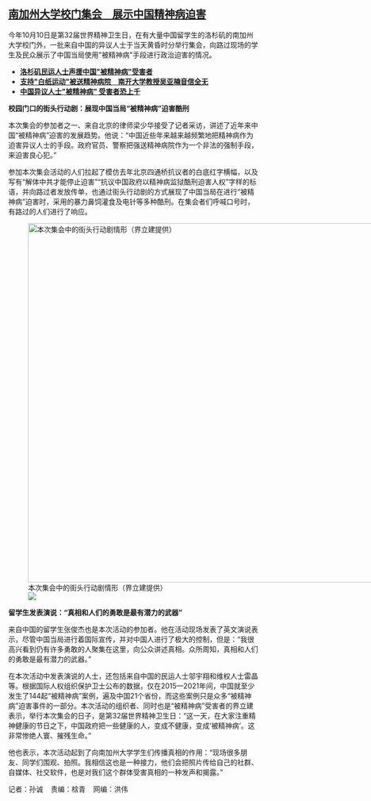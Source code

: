 <!--1697139420000-->
[南加州大学校门集会　展示中国精神病迫害](https://www.rfa.org/mandarin/yataibaodao/renquanfazhi/sc-10122023131233.html)
------

<p>今年10月10日是第32届世界精神卫生日，在有大量中国留学生的洛杉矶的南加州大学校门外，一批来自中国的异议人士于当天黄昏时分举行集会，向路过现场的学生及民众展示了中国当局使用"被精神病"手段进行政治迫害的情况。</p><ul><li><a href="https://www.rfa.org/mandarin/yataibaodao/renquanfazhi/sc-09122023105020.html"><strong>洛杉矶民运人士声援中国"被精神病"受害者</strong></a></li><li><strong><a href="https://www.rfa.org/mandarin/Xinwen/3-02222023094113.html">支持"白纸运动"被送精神病院　南开大学教授吴亚楠音信全无</a></strong></li><li><strong><a href="https://www.rfa.org/mandarin/yataibaodao/renquanfazhi/tj-08162022101741.html">中国异议人士"被精神病" 受害者恐上千</a></strong></li></ul><p><b>校园门口的街头行动剧：展现中国当局“被精神病”迫害酷刑</b></p><p><span style="font-weight: 400;">本次集会的参加者之一、来自北京的律师梁少华接受了记者采访，讲述了近年来中国“被精神病”迫害的发展趋势。他说：“中国近些年来越来越频繁地把精神病作为迫害异议人士的手段。政府官员、警察把强送精神病院作为一个非法的强制手段，来迫害良心犯。”</span></p><p><span style="font-weight: 400;">参加本次集会活动的人们拉起了模仿去年北京四通桥抗议者的白底红字横幅，以及写有“解体中共才能停止迫害”“抗议中国政府以精神病监狱酷刑迫害人权”字样的标语，并向路过者发放传单，也通过街头行动剧的方式展现了中国当局在进行“被精神病”迫害时，采用的暴力鼻饲灌食及电针等多种酷刑。在集会者们呼喊口号时，有路过的人们进行了响应。</span></p><p><figure class="image-richtext image-inline captioned" style="width:1280px;"><img alt="本次集会中的街头行动剧情形（界立建提供）" height="724" src="https://www.rfa.org/mandarin/yataibaodao/renquanfazhi/sc-10122023131233.html/m1012-sc2.jpg/@@images/81cdf359-b7c7-4f5c-a6e1-3b71da2507a5.jpeg" title="M1012-SC2.jpg" width="1280"/><figcaption class="image-caption">本次集会中的街头行动剧情形（界立建提供）</figcaption><small></small><div id="zoomattribute"><a data-caption="本次集会中的街头行动剧情形（界立建提供）" data-fancybox="" href="https://www.rfa.org/mandarin/yataibaodao/renquanfazhi/sc-10122023131233.html/m1012-sc2.jpg" id="single_image" title="本次集会中的街头行动剧情形（界立建提供）"><img src="/++plone++rfa-resources/img/icon-zoom.png"/></a></div></figure></p><p><b>留学生发表演说：“真相和人们的勇敢是最有潜力的武器”</b></p><p><span style="font-weight: 400;">来自中国的留学生张俊杰也是本次活动的参加者。他在活动现场发表了英文演说表示，尽管中国当局进行着国际宣传，并对中国人进行了极大的控制，但是：“我很高兴看到仍有许多勇敢的人聚集在这里，向公众讲述真相。众所周知，真相和人们的勇敢是最有潜力的武器。”</span></p><p><span style="font-weight: 400;">在本次活动中发表演说的人士，还包括来自中国的民运人士邬宇翔和维权人士雷晶等。根据国际人权组织保护卫士公布的数据，仅在2015—2021年间，中国就至少发生了144起“被精神病”案例，遍及中国21个省份，而这些案例只是众多“被精神病”迫害事件的一部分。本次活动的组织者、同时也是“被精神病”受害者的界立建表示，举行本次集会的日子，是第32届世界精神卫生日：“这一天，在大家注重精神健康的节日之下，中国政府把一些健康的人，变成不健康，变成‘被精神病’。这非常惨绝人寰、摧残生命。”</span></p><p><span style="font-weight: 400;">他也表示，本次活动起到了向南加州大学学生们传播真相的作用：“现场很多朋友、同学们围观、拍照。我相信这也是一种接力，他们会把照片传给自己的社群、自媒体、社交软件，也是对我们这个群体受害真相的一种发声和揭露。”</span></p><p><span style="font-weight: 400;">记者：孙诚    责编：梒青    网编：洪伟</span></p>

